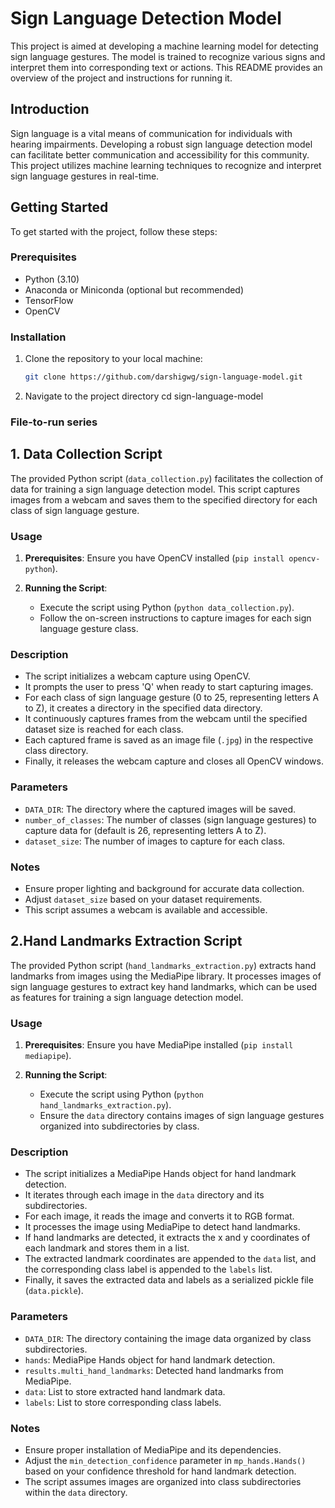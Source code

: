 # Sign Language Detection Model

This project is aimed at developing a machine learning model for detecting sign language gestures. The model is trained to recognize various signs and interpret them into corresponding text or actions. This README provides an overview of the project and instructions for running it.

## Introduction

Sign language is a vital means of communication for individuals with hearing impairments. Developing a robust sign language detection model can facilitate better communication and accessibility for this community. This project utilizes machine learning techniques to recognize and interpret sign language gestures in real-time.

## Getting Started

To get started with the project, follow these steps:

### Prerequisites

- Python (3.10)
- Anaconda or Miniconda (optional but recommended)
- TensorFlow 
- OpenCV 

### Installation

1. Clone the repository to your local machine:
   ```bash
   git clone https://github.com/darshigwg/sign-language-model.git
2. Navigate to the project directory
   cd sign-language-model
### File-to-run series
## 1. Data Collection Script

The provided Python script (`data_collection.py`) facilitates the collection of data for training a sign language detection model. This script captures images from a webcam and saves them to the specified directory for each class of sign language gesture.

### Usage

1. **Prerequisites**: Ensure you have OpenCV installed (`pip install opencv-python`).

2. **Running the Script**:
   - Execute the script using Python (`python data_collection.py`).
   - Follow the on-screen instructions to capture images for each sign language gesture class.

### Description

- The script initializes a webcam capture using OpenCV.
- It prompts the user to press 'Q' when ready to start capturing images.
- For each class of sign language gesture (0 to 25, representing letters A to Z), it creates a directory in the specified data directory.
- It continuously captures frames from the webcam until the specified dataset size is reached for each class.
- Each captured frame is saved as an image file (`.jpg`) in the respective class directory.
- Finally, it releases the webcam capture and closes all OpenCV windows.

### Parameters

- `DATA_DIR`: The directory where the captured images will be saved.
- `number_of_classes`: The number of classes (sign language gestures) to capture data for (default is 26, representing letters A to Z).
- `dataset_size`: The number of images to capture for each class.

### Notes

- Ensure proper lighting and background for accurate data collection.
- Adjust `dataset_size` based on your dataset requirements.
- This script assumes a webcam is available and accessible.

## 2.Hand Landmarks Extraction Script

The provided Python script (`hand_landmarks_extraction.py`) extracts hand landmarks from images using the MediaPipe library. It processes images of sign language gestures to extract key hand landmarks, which can be used as features for training a sign language detection model.

### Usage

1. **Prerequisites**: Ensure you have MediaPipe installed (`pip install mediapipe`).

2. **Running the Script**:
   - Execute the script using Python (`python hand_landmarks_extraction.py`).
   - Ensure the `data` directory contains images of sign language gestures organized into subdirectories by class.

### Description

- The script initializes a MediaPipe Hands object for hand landmark detection.
- It iterates through each image in the `data` directory and its subdirectories.
- For each image, it reads the image and converts it to RGB format.
- It processes the image using MediaPipe to detect hand landmarks.
- If hand landmarks are detected, it extracts the x and y coordinates of each landmark and stores them in a list.
- The extracted landmark coordinates are appended to the `data` list, and the corresponding class label is appended to the `labels` list.
- Finally, it saves the extracted data and labels as a serialized pickle file (`data.pickle`).

### Parameters

- `DATA_DIR`: The directory containing the image data organized by class subdirectories.
- `hands`: MediaPipe Hands object for hand landmark detection.
- `results.multi_hand_landmarks`: Detected hand landmarks from MediaPipe.
- `data`: List to store extracted hand landmark data.
- `labels`: List to store corresponding class labels.

### Notes

- Ensure proper installation of MediaPipe and its dependencies.
- Adjust the `min_detection_confidence` parameter in `mp_hands.Hands()` based on your confidence threshold for hand landmark detection.
- The script assumes images are organized into class subdirectories within the `data` directory.


